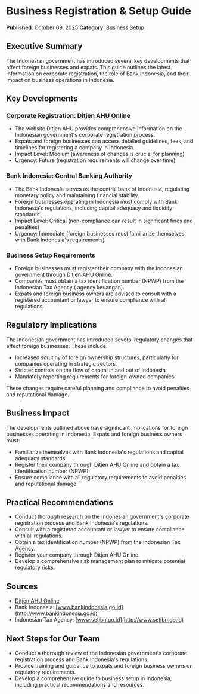 # Business Registration & Setup Guide

**Published**: October 09, 2025
**Category**: Business Setup

## Executive Summary
The Indonesian government has introduced several key developments that affect foreign businesses and expats. This guide outlines the latest information on corporate registration, the role of Bank Indonesia, and their impact on business operations in Indonesia.

## Key Developments

### Corporate Registration: Ditjen AHU Online
- The website Ditjen AHU provides comprehensive information on the Indonesian government's corporate registration process.
- Expats and foreign businesses can access detailed guidelines, fees, and timelines for registering a company in Indonesia.
- Impact Level: Medium (awareness of changes is crucial for planning)
- Urgency: Future (registration requirements will change over time)

### Bank Indonesia: Central Banking Authority
- The Bank Indonesia serves as the central bank of Indonesia, regulating monetary policy and maintaining financial stability.
- Foreign businesses operating in Indonesia must comply with Bank Indonesia's regulations, including capital adequacy and liquidity standards.
- Impact Level: Critical (non-compliance can result in significant fines and penalties)
- Urgency: Immediate (foreign businesses must familiarize themselves with Bank Indonesia's requirements)

### Business Setup Requirements
- Foreign businesses must register their company with the Indonesian government through Ditjen AHU Online.
- Companies must obtain a tax identification number (NPWP) from the Indonesian Tax Agency ( agency keuangan).
- Expats and foreign business owners are advised to consult with a registered accountant or lawyer to ensure compliance with all regulations.

## Regulatory Implications
The Indonesian government has introduced several regulatory changes that affect foreign businesses. These include:
- Increased scrutiny of foreign ownership structures, particularly for companies operating in strategic sectors.
- Stricter controls on the flow of capital in and out of Indonesia.
- Mandatory reporting requirements for foreign-owned companies.

These changes require careful planning and compliance to avoid penalties and reputational damage.

## Business Impact
The developments outlined above have significant implications for foreign businesses operating in Indonesia. Expats and foreign business owners must:
- Familiarize themselves with Bank Indonesia's regulations and capital adequacy standards.
- Register their company through Ditjen AHU Online and obtain a tax identification number (NPWP).
- Ensure compliance with all regulatory requirements to avoid penalties and reputational damage.

## Practical Recommendations

* Conduct thorough research on the Indonesian government's corporate registration process and Bank Indonesia's regulations.
* Consult with a registered accountant or lawyer to ensure compliance with all regulations.
* Obtain a tax identification number (NPWP) from the Indonesian Tax Agency.
* Register your company through Ditjen AHU Online.
* Develop a comprehensive risk management plan to mitigate potential regulatory risks.

## Sources
- [Ditjen AHU Online](https://www.ahuroffice.co.id/)
- Bank Indonesia: [www.bankindonesia.go.id](http://www.bankindonesia.go.id)
- Indonesian Tax Agency: [www.setjbn.go.id](http://www.setjbn.go.id)

## Next Steps for Our Team
* Conduct a thorough review of the Indonesian government's corporate registration process and Bank Indonesia's regulations.
* Provide training and guidance to expats and foreign business owners on regulatory requirements.
* Develop a comprehensive guide to business setup in Indonesia, including practical recommendations and resources.
